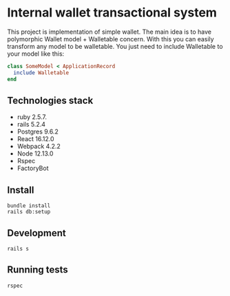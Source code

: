 # Internal wallet transactional system

This project is implementation of simple wallet.
The main idea is to have polymorphic Wallet model + Walletable concern.
With this you can easily transform any model to be walletable. You just need to include Walletable to your model like this:
```ruby
class SomeModel < ApplicationRecord
  include Walletable
end
```
## Technologies stack
* ruby 2.5.7.
* rails 5.2.4
* Postgres 9.6.2
* React 16.12.0
* Webpack 4.2.2
* Node 12.13.0
* Rspec
* FactoryBot

## Install
````
bundle install
rails db:setup
 ````
## Development
````
rails s
````
## Running tests
````
rspec
````
